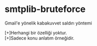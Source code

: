 # smtplib-bruteforce
Gmail'e yönelik kabakuvvet saldırı yöntemi

[+]Herhangi bir özelliği yoktur.  
[+]Sadece konu anlatım örneğidir.
